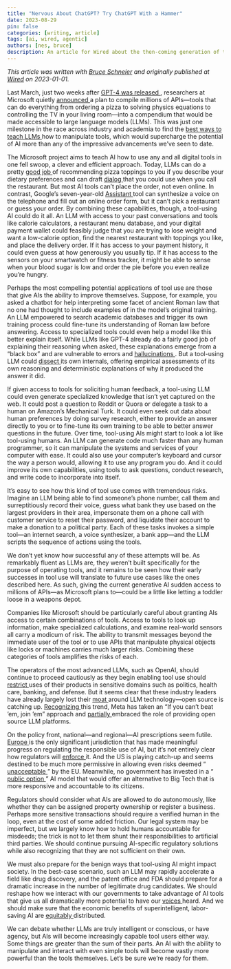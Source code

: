 ```yaml
---
title: "Nervous About ChatGPT? Try ChatGPT With a Hammer"
date: 2023-08-29
pin: false
categories: [writing, article]
tags: [ai, wired, agentic]
authors: [nes, bruce]
description: An article for Wired about the then-coming generation of tool-using, agentic AI.
---
```


*This article was written with [Bruce Schneier](https://www.schneier.com) and originally published at [Wired](https://www.wired.com/story/does-chatgpt-make-you-nervous-try-chatgpt-with-a-hammer/) on 2023-01-01.*


<p>
  Last March, just&nbsp;two weeks after
  <a href="https://www.wired.com/story/gpt-4-openai-will-make-chatgpt-smarter-but-wont-fix-its-flaws/" target="_blank">
      GPT-4 was released
  </a>
    , researchers at Microsoft quietly
  <a href="https://arxiv.org/abs/2303.16434" target="_blank" rel="nofollow noopener">
      announced
  </a>
    a plan to compile millions of APIs&mdash;tools that can do everything from ordering a pizza to solving physics equations to controlling the TV in your living room&mdash;into a compendium that would be made accessible to large language models (LLMs). This was just one milestone in the race across industry and academia to find the
  <a href="https://arxiv.org/abs/2305.11554" target="_blank" rel="nofollow noopener">
      best
  </a>
  <a href="https://arxiv.org/abs/2303.09014" target="_blank" rel="nofollow noopener">
      ways
  </a>
  <a href="https://arxiv.org/abs/2304.08244" target="_blank" rel="nofollow noopener">
      to
  </a>
  <a href="https://arxiv.org/abs/2304.09842" target="_blank" rel="nofollow noopener">
      teach
  </a>
  <a href="https://arxiv.org/pdf/2307.16789.pdf" target="_blank" rel="nofollow noopener">
      LLMs
  </a>
    how to manipulate tools, which would supercharge the potential of AI more than any of the impressive advancements we&rsquo;ve seen to date.
</p>
<p>
  The Microsoft project aims to teach AI how to use any and all digital tools in one fell swoop, a clever and efficient approach. Today, LLMs can do a pretty
  <a href="https://medium.com/vcrsoft/pizza-ordering-using-chatgpt-effe6e29cd58" target="_blank">
      good job
  </a>
    of recommending pizza toppings to you if you describe your dietary preferences and can draft
  <a href="https://medium.com/vcrsoft/chatgpt-simulation-of-pizza-ordering-bot-with-contingency-2nd-try-abae06ceaef0" target="_blank">
      dialog
  </a>
    that you could use when you call the restaurant. But most AI tools can&rsquo;t place the order, not even online. In contrast, Google&rsquo;s seven-year-old
  <a href="https://www.theverge.com/2021/4/14/22382754/google-duplex-web-assistant-online-food-orders-android" target="_blank">
      Assistant
  </a>
    tool can synthesize a voice on the telephone and fill out an online order form, but it can&rsquo;t pick a restaurant or guess your order. By combining these capabilities, though, a tool-using AI could do it all. An LLM with access to your past conversations and tools like calorie calculators, a restaurant menu database, and your digital payment wallet could feasibly judge that you are trying to lose weight and want a low-calorie option, find the nearest restaurant with toppings you like, and place the delivery order. If it has access to your payment history, it could even guess at how generously you usually tip. If it has access to the sensors on your smartwatch or fitness tracker, it might be able to sense when your blood sugar is low and order the pie before you even realize you&rsquo;re hungry.
</p>
<p>
  Perhaps the most compelling potential applications of tool use are those that give AIs the ability to improve themselves. Suppose, for example, you asked a chatbot for help interpreting some facet of ancient Roman law that no one had thought to include examples of in the model&rsquo;s original training. An LLM empowered to search academic databases and trigger its own training process could fine-tune its understanding of Roman law before answering. Access to specialized tools could even help a model like this better explain itself. While LLMs like GPT-4 already do a fairly good job of explaining their reasoning when asked, these explanations emerge from a &ldquo;black box&rdquo; and are vulnerable to errors and
  <a href="https://theconversation.com/both-humans-and-ai-hallucinate-but-not-in-the-same-way-205754" target="_blank" rel="nofollow noopener">
      hallucinations
  </a>
    . But a tool-using LLM could
  <a href="https://openai.com/research/language-models-can-explain-neurons-in-language-models" target="_blank" rel="nofollow noopener">
      dissect
  </a>
    its own internals, offering empirical assessments of its own reasoning and deterministic explanations of why it produced the answer it did.
</p>
<p>
  If given access to tools for soliciting human feedback, a tool-using LLM could even generate specialized knowledge that isn&rsquo;t yet captured on the web. It could post a question to Reddit or Quora or delegate a task to a human on Amazon&rsquo;s Mechanical Turk. It could even seek out data about human preferences by doing survey research, either to provide an answer directly to you or to fine-tune its own training to be able to better answer questions in the future. Over time, tool-using AIs might start to look a lot like tool-using humans. An LLM can generate code much faster than any human programmer, so it can manipulate the systems and services of your computer with ease. It could also use your computer&rsquo;s keyboard and cursor the way a person would, allowing it to use any program you do. And it could improve its own capabilities, using tools to ask questions, conduct research, and write code to incorporate into itself.
</p>
<p>
  It&rsquo;s easy to see how this kind of tool use comes with tremendous risks. Imagine an LLM being able to find someone&rsquo;s phone number, call them and surreptitiously record their voice, guess what bank they use based on the largest providers in their area, impersonate them on a phone call with customer service to reset their password, and liquidate their account to make a donation to a political party. Each of these tasks invokes a simple tool&mdash;an internet search, a voice synthesizer, a bank app&mdash;and the LLM scripts the sequence of actions using the tools.
</p>
<p>
  We don&rsquo;t yet know how successful any of these attempts will be. As remarkably fluent as LLMs are, they weren&rsquo;t built specifically for the purpose of operating tools, and it remains to be seen how their early successes in tool use will translate to future use cases like the ones described here. As such, giving the current generative AI sudden access to millions of APIs&mdash;as Microsoft plans to&mdash;could be a little like letting a toddler loose in a weapons depot.
</p>
<p>
  Companies like Microsoft should be particularly careful about granting AIs access to certain combinations of tools. Access to tools to look up information, make specialized calculations, and examine real-world sensors all carry a modicum of risk. The ability to transmit messages beyond the immediate user of the tool or to use APIs that manipulate physical objects like locks or machines carries much larger risks. Combining these categories of tools amplifies the risks of each.
</p>
<p>
  The operators of the most advanced LLMs, such as OpenAI, should continue to proceed cautiously as they begin enabling tool use should
  <a href="https://www.semafor.com/article/05/17/2023/openai-shut-down-dc-companys-pitch-to-apply-chatgpt-to-politics" target="_blank" rel="nofollow noopener">
      restrict
  </a>
    uses of their products in sensitive domains such as politics, health care, banking, and defense. But it seems clear that these industry leaders have already largely lost their
  <a href="https://www.semianalysis.com/p/google-we-have-no-moat-and-neither" target="_blank" rel="nofollow noopener">
      moat
  </a>
    around LLM technology&mdash;open source is catching up.
  <a href="https://about.fb.com/news/2023/07/llama-2/" target="_blank" rel="nofollow noopener">
      Recognizing
  </a>
    this trend, Meta has taken an &ldquo;If you can&rsquo;t beat &rsquo;em, join &rsquo;em&rdquo; approach and
  <a href="https://spectrum.ieee.org/open-source-llm-not-open" target="_blank" rel="nofollow noopener">
      partially
  </a>
    embraced the role of providing open source LLM platforms.
</p>
<p>
  On the policy front, national&mdash;and regional&mdash;AI prescriptions seem futile.
  <a href="https://www.europarl.europa.eu/news/en/headlines/society/20230601STO93804/eu-ai-act-first-regulation-on-artificial-intelligence" target="_blank">
      Europe
  </a>
    is the only significant jurisdiction that has made meaningful progress on regulating the responsible use of AI, but it&rsquo;s not entirely clear how regulators will
  <a href="https://www.brookings.edu/articles/key-enforcement-issues-of-the-ai-act-should-lead-eu-trilogue-debate/" target="_blank">
      enforce
  </a>
    it. And the US is playing catch-up and seems destined to be much more permissive in allowing even risks deemed &ldquo;
  <a href="https://www.justsecurity.org/87344/the-perils-and-promise-of-ai-regulation/" target="_blank" rel="nofollow noopener">
      unacceptable
  </a>
    &rdquo; by the EU. Meanwhile, no government has invested in a &ldquo;
  <a href="https://foreignpolicy.com/2023/06/12/ai-regulation-technology-us-china-eu-governance/" target="_blank">
      public option
  </a>
    &rdquo; AI model that would offer an alternative to Big Tech that is more responsive and accountable to its citizens.
</p>
<p>
  Regulators should consider what AIs are allowed to do autonomously, like whether they can be assigned property ownership or register a business. Perhaps more sensitive transactions should require a verified human in the loop, even at the cost of some added friction. Our legal system may be imperfect, but we largely know how to hold humans accountable for misdeeds; the trick is not to let them shunt their responsibilities to artificial third parties. We should continue pursuing AI-specific regulatory solutions while also recognizing that they are not sufficient on their own.
</p>
<p>
  <p>
  </p>
</p>
<p>
  We must also prepare for the benign ways that tool-using AI might impact society. In the best-case scenario, such an LLM may rapidly accelerate a field like drug discovery, and the patent office and FDA should prepare for a dramatic increase in the number of legitimate drug candidates. We should reshape how we interact with our governments to take advantage of AI tools that give us all dramatically more potential to have our
  <a href="https://theconversation.com/ai-could-shore-up-democracy-heres-one-way-207278" target="_blank" rel="nofollow noopener">
      voices
  </a>
    heard. And we should make sure that the economic benefits of superintelligent, labor-saving AI are
  <a href="https://jacobin.com/2023/03/ai-artificial-intelligence-art-chatgpt-jobs-capitalism" target="_blank" rel="nofollow noopener">
      equitably
  </a>
    distributed.
</p>
<p>
  We can debate whether LLMs are truly intelligent or conscious, or have agency, but AIs will become increasingly capable tool users either way. Some things are greater than the sum of their parts. An AI with the ability to manipulate and interact with even simple tools will become vastly more powerful than the tools themselves. Let&rsquo;s be sure we&rsquo;re ready for them.
</p>
